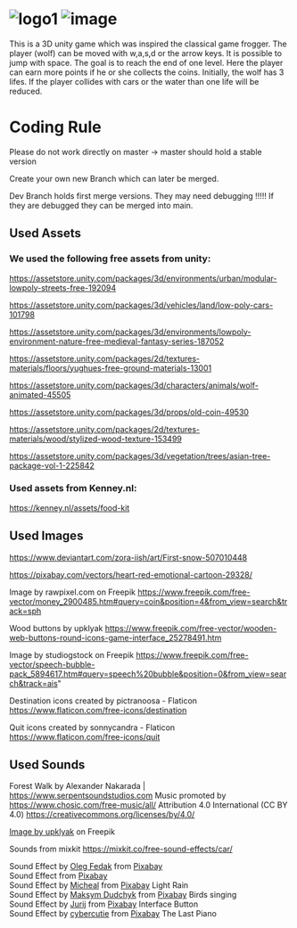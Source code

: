 # ![logo1](https://github.com/beckaa/AnimalStreetCrossing/assets/44342265/c4724f88-1432-4968-ad62-0a2f175df5a4) ![image](https://github.com/beckaa/AnimalStreetCrossing/assets/139639918/79f1f0e6-67fc-45dc-8a04-3454f4c6245c)


This is a 3D unity game which was inspired the classical game frogger. The player (wolf) can be moved with w,a,s,d or the arrow keys. It is possible to jump with space. The goal is to reach the end of one level. Here the player can earn more points if he or she collects the coins. Initially, the wolf has 3 lifes. If the player collides with cars or the water than one life will be reduced.


# Coding Rule
Please do not work directly on master -> master should hold a stable version

Create your own new Branch which can later be merged.

Dev Branch holds first merge versions. They may need debugging !!!!!
If they are debugged they can be merged into main.

## Used Assets
### We used the following free assets from unity:

https://assetstore.unity.com/packages/3d/environments/urban/modular-lowpoly-streets-free-192094

https://assetstore.unity.com/packages/3d/vehicles/land/low-poly-cars-101798

https://assetstore.unity.com/packages/3d/environments/lowpoly-environment-nature-free-medieval-fantasy-series-187052

https://assetstore.unity.com/packages/2d/textures-materials/floors/yughues-free-ground-materials-13001

https://assetstore.unity.com/packages/3d/characters/animals/wolf-animated-45505

https://assetstore.unity.com/packages/3d/props/old-coin-49530

https://assetstore.unity.com/packages/2d/textures-materials/wood/stylized-wood-texture-153499

https://assetstore.unity.com/packages/3d/vegetation/trees/asian-tree-package-vol-1-225842

### Used assets from Kenney.nl:

https://kenney.nl/assets/food-kit

## Used Images

https://www.deviantart.com/zora-iish/art/First-snow-507010448

https://pixabay.com/vectors/heart-red-emotional-cartoon-29328/

Image by rawpixel.com on Freepik
https://www.freepik.com/free-vector/money_2900485.htm#query=coin&position=4&from_view=search&track=sph 

Wood buttons by upklyak
https://www.freepik.com/free-vector/wooden-web-buttons-round-icons-game-interface_25278491.htm

Image by studiogstock on Freepik
https://www.freepik.com/free-vector/speech-bubble-pack_5894617.htm#query=speech%20bubble&position=0&from_view=search&track=ais"

Destination icons created by pictranoosa - Flaticon
https://www.flaticon.com/free-icons/destination

Quit icons created by sonnycandra - Flaticon
https://www.flaticon.com/free-icons/quit

## Used Sounds
Forest Walk by Alexander Nakarada | https://www.serpentsoundstudios.com
Music promoted by https://www.chosic.com/free-music/all/
Attribution 4.0 International (CC BY 4.0)
https://creativecommons.org/licenses/by/4.0/

<a href="https://www.freepik.com/free-vector/game-ui-scrolls-wooden-boards-antique-parchments-cartoon-menu-interface-wood-textured-planks-gui-graphic-design-elements-user-panel-with-settings-options-adventure-isolated-2d-vector-set_18482109.htm#page=4&query=button&position=27&from_view=author">Image by upklyak</a> on Freepik

Sounds from mixkit https://mixkit.co/free-sound-effects/car/

Sound Effect by <a href="https://pixabay.com/de/users/soulprodmusic-30064790/?utm_source=link-attribution&utm_medium=referral&utm_campaign=music&utm_content=140381">Oleg Fedak</a> from <a href="https://pixabay.com/sound-effects//?utm_source=link-attribution&utm_medium=referral&utm_campaign=music&utm_content=140381">Pixabay</a><br>
Sound Effect from <a href="https://pixabay.com/?utm_source=link-attribution&utm_medium=referral&utm_campaign=music&utm_content=37075">Pixabay</a><br>
Sound Effect by <a href="https://pixabay.com/de/users/soundsforyou-4861230/?utm_source=link-attribution&utm_medium=referral&utm_campaign=music&utm_content=114354">Micheal</a> from <a href="https://pixabay.com/sound-effects//?utm_source=link-attribution&utm_medium=referral&utm_campaign=music&utm_content=114354">Pixabay</a> Light Rain<br>
Sound Effect by <a href="https://pixabay.com/de/users/white_records-32584949/?utm_source=link-attribution&utm_medium=referral&utm_campaign=music&utm_content=146388">Maksym Dudchyk</a> from <a href="https://pixabay.com/sound-effects//?utm_source=link-attribution&utm_medium=referral&utm_campaign=music&utm_content=146388">Pixabay</a> Birds singing <br>
Sound Effect by <a href="https://pixabay.com/de/users/soundreality-31074404/?utm_source=link-attribution&utm_medium=referral&utm_campaign=music&utm_content=154180">Jurij</a> from <a href="https://pixabay.com/sound-effects//?utm_source=link-attribution&utm_medium=referral&utm_campaign=music&utm_content=154180">Pixabay</a> Interface Button <br>
Sound Effect by <a href="https://pixabay.com/de/users/cybercutie-22684503/?utm_source=link-attribution&utm_medium=referral&utm_campaign=music&utm_content=112677">cybercutie</a> from <a href="https://pixabay.com/sound-effects//?utm_source=link-attribution&utm_medium=referral&utm_campaign=music&utm_content=112677">Pixabay</a> The Last Piano <br>

